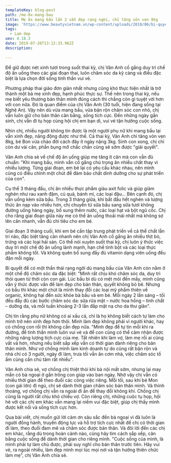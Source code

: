 ```yaml
---
templateKey: blog-post
path: /me-8x-mang-bau
title: Mẹ 8x mang bầu lần 2 vẫn đẹp rạng ngời, chỉ tăng vỏn vẹn 8kg
image: 'https://www.beautyvietnam.vn/wp-content/uploads/2018/06/bi-quyet-lam-dep-cua-phu-nu-the-gioi-15.jpg' 
tags:
  - Lam dep
uev: 4.18.3
date: 2019-07-26T13:12:33.962Z
description:
 
---
```



Để giữ được nét xinh tươi trong suốt thai kỳ, chị Vân Anh cố gắng duy trì chế độ ăn uống theo các giai đoạn thai, luôn chăm sóc da kỹ càng và điều đặc biệt là lựa chọn đời sống tinh thần vui vẻ.

Phương pháp thai giáo đơn giản nhất nhưng cũng khó thực hiện nhất là trở thành một bà mẹ xinh đẹp, hạnh phúc thực sự. Thế nên trong thai kỳ, nếu mẹ biết yêu thương bản thân mình đúng cách thì chẳng còn gì tuyệt vời hơn với con nữa. Đó là quan điểm của chị Vân Anh (30 tuổi, hiện đang sống tại Nghệ An). Vậy nên dù vừa mang bầu, vừa bận rộn chăm sóc con nhỏ, chị vẫn luôn giữ cho bản thân cân bằng, sống tích cực. Đến những ngày gần sinh, chị vẫn đi tụ họp cùng hội chị em bạn dì, vui vẻ tận hưởng cuộc sống.

Nhìn chị, nhiều người không tin được là một người phụ nữ khi mang bầu lại vẫn xinh đẹp, năng động được như thế. Cả thai kỳ, Vân Anh chỉ tăng vỏn vẹn 8kg, bé Bon vừa chào đời cách đây ít ngày nặng 3kg. Sinh con xong, chị chỉ còn dư vài cân, phần bụng mỡ chắc chắn cũng sẽ sớm được "giải quyết".

Vân Anh chia sẻ về chế độ ăn uống giúp mẹ tăng ít cân mà con vẫn đủ chuẩn: "Khi mang bầu, mình vẫn cố gắng chú trọng ăn nhiều chất thay vì nhiều lượng. Từng giai đoạn, em bé lại có yêu cầu khác nhau, nên mình cũng có điều chỉnh một chút để đảm bảo chất dinh dưỡng cho sự phát triển của con".

Cụ thể 3 tháng đầu, chị ăn nhiều thực phẩm giàu axit folic và giúp giảm nghén như rau xanh đậm, củ quả, bánh mì, các loại đậu... Bên cạnh đó, chị vẫn uống kèm sữa bầu. Trong 3 tháng giữa, khi bắt đầu hết nghén và lượng thức ăn nạp vào nhiều hơn, chị chuyển từ sữa bầu sang sữa tươi không đường uống hàng ngày, bổ sung thêm nước, các loại hạt và bột ngũ cốc. Chị cho rằng giai đoạn giữa này mẹ có thể ăn uống thoải mái nhất mà không sợ lên cân nhanh, vẫn đủ chỉ tiêu cho em bé.

Giai đoạn 3 tháng cuối, khi em bé cần tập trung phát triển về cả thể chất lẫn trí não, đặc biệt tăng cân nhanh nên chị Vân Anh cố gắng ăn nhiều thịt bò, trứng và các loại hải sản. Có thể nói xuyên suốt thai kỳ, chị luôn ý thức việc duy trì một chế độ ăn uống lành mạnh, hạn chế tinh bột và các loại thực phẩm không tốt. Và không quên bổ sung đầy đủ vitamin dạng viên uống đều đặn mỗi ngày.

Bí quyết để có một thần thái rạng ngời dù mang bầu của Vân Anh còn nằm ở một chế độ chăm sóc da đặc biệt: "Mình rất chịu khó chăm sóc da, duy trì thói quen từ thời còn con gái. Lúc bầu bì dù có mệt mỏi đến mấy, mình cũng vẫn ý thức được vấn đề làm đẹp cho bản thân, quyết không bỏ bê. Nhưng có bầu thì khác một chút là mình thay đổi các loại mỹ phẩm thiên về organic, không hại đến sức khỏe bà bầu và em bé. Mỗi ngày 2 lần sáng – tối đều đầy đủ các bước chăm sóc da: sữa rửa mặt – nước hoa hồng – tinh chất – dưỡng da, và mỗi tuần khoảng 2-3 lần đắp mặt nạ cho da thư giãn".

Chị tin rằng phụ nữ không có ai xấu cả, chỉ là họ không biết cách tự làm cho mình trở nên xinh đẹp hơn thôi. Mình làm đẹp không phải vì người khác, hay có chồng con rồi thì không cần đẹp nữa. "Mình đẹp để tự tin mỗi khi ra đường, để tinh thần mình luôn vui vẻ và để con cũng có thể cảm nhận được những năng lượng tích cực của mẹ. Tất nhiên khi làm vợ, làm mẹ rồi ai cũng vất vả hơn, nhưng nếu biết sắp xếp vẫn có thời gian dành riêng cho bản thân mình. Như vợ chồng mình làm kinh doanh tự do cũng rất bận rộn và nhà chỉ có 3 người, ngày đi làm, trưa tối vẫn ăn cơm nhà, việc chăm sóc tổ ấm cũng cần chú tâm rất nhiều".


Vân Anh chia sẻ, vợ chồng chị thiệt thòi khi bà nội mất sớm, nhưng lại may mắn có bà ngoại ở gần trông con giúp vào ban ngày. Nhờ vậy chị vẫn có nhiều thời gian để theo đuổi các công việc riêng. Mỗi tối, sau khi bé Mon (con gái lớn) đi ngủ, chị sẽ dành thời gian chăm sóc bản thân mình. Và thỉnh thoảng, vợ chồng chị vẫn ra ngoài đi ăn để thay đổi không khí. Chồng chị cũng là người rất chịu khó chiều vợ. Còn riêng chị, những cuộc tụ họp, hội hè với các chị em khác vẫn mang lại niềm vui đặc biệt, giúp chị thấy mình được kết nối và sống tích cực hơn.


Qua bài viết, chị muốn gửi lời cảm ơn sâu sắc đến bà ngoại vì đã luôn là người đồng hành, truyền động lực và hỗ trợ tích cực nhất để chị có thời gian đi làm, theo đuổi đam mê và chăm sóc được bản thân. Và đôi lời đến các chị em khác, rằng dù trong hoàn cảnh nào, cũng hãy tìm cách sắp xếp, cân bằng cuộc sống để dành thời gian cho riêng mình. "Cuộc sống của mình, là mình phải tự làm chủ được, phải suy nghĩ cho bản thân trước tiên. Hãy vui vẻ, ra ngoài nhiều, làm đẹp mình mọi lúc mọi nơi và tận hưởng thiên chức làm mẹ", chị Vân Anh chia sẻ.